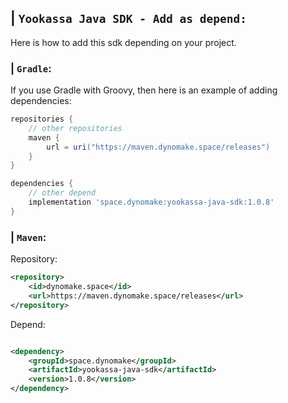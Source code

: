 ## | `Yookassa Java SDK - Add as depend:`
Here is how to add this sdk depending on your project.
### | `Gradle`:
If you use Gradle with Groovy, then here is an example of adding dependencies:
```groovy
repositories {
    // other repositories
    maven {
        url = uri("https://maven.dynomake.space/releases")
    }
}

dependencies {
    // other depend
    implementation 'space.dynomake:yookassa-java-sdk:1.0.8'
}
```

### | `Maven`:

Repository:

```xml
<repository>
    <id>dynomake.space</id>
    <url>https://maven.dynomake.space/releases</url>
</repository>
```

Depend:

```xml

<dependency>
    <groupId>space.dynomake</groupId>
    <artifactId>yookassa-java-sdk</artifactId>
    <version>1.0.8</version>
</dependency>
```